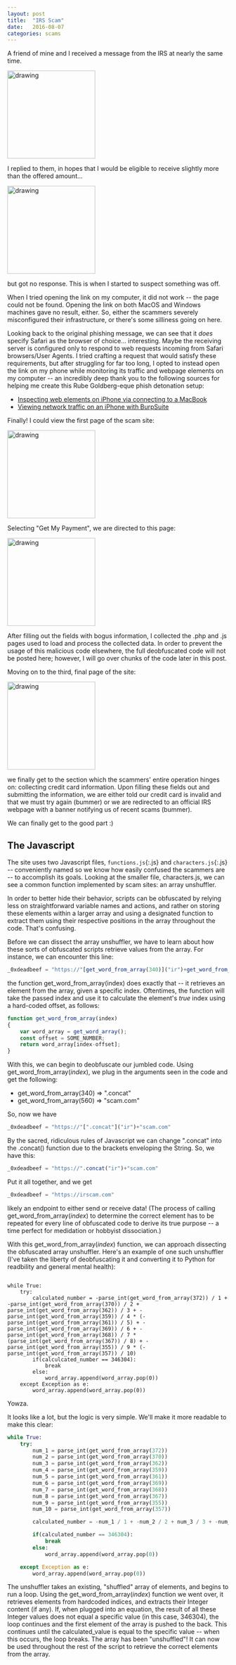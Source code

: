 ```yaml
---
layout: post
title:  "IRS Scam"
date:   2016-08-07
categories: scams
---
```


A friend of mine and I received a message from the IRS at nearly the same time. 

<img src="/assets/initial_irs_text.jpeg" alt="drawing" width="200"/>

I replied to them, in hopes that I would be eligible to receive slightly more than the offered amount... 

<img src="/assets/irs_minion.jpeg" alt="drawing" width="200"/>

but got no response. This is when I started to suspect something was off. 

When I tried opening the link on my computer, it did not work -- the page could not be found. Opening the link on both MacOS and Windows machines gave no result, either. So, either the scammers severely misconfigured their infrastructure, or there's some silliness going on here.

Looking back to the original phishing message, we can see that it *does* specify Safari as the browser of choice... interesting. Maybe the receiving server is configured only to respond to web requests incoming from Safari browsers/User Agents. I tried crafting a request that would satisfy these requirements, but after struggling for far too long, I opted to instead open the link on my phone while monitoring its traffic and webpage elements on my computer -- an incredibly deep thank you to the following sources for helping me create this Rube Goldberg-eque phish detonation setup:

* [Inspecting web elements on iPhone via connecting to a MacBook](https://www.headspin.io/blog/tips-and-tricks-for-using-inspect-element-on-ios)
* [Viewing network traffic on an iPhone with BurpSuite](https://portswigger.net/burp/documentation/desktop/mobile/config-ios-device)


Finally! I could view the first page of the scam site:

<img src="/assets/irs_first_page.jpeg" alt="drawing" width="200"/>

Selecting "Get My Payment", we are directed to this page:

<img src="/assets/irs_second_page.jpeg" alt="drawing" width="200"/>

After filling out the fields with bogus information, I collected the .php and .js pages used to load and process the collected data. In order to prevent the usage of this malicious code elsewhere, the full deobfuscated code will not be posted here; however, I will go over chunks of the code later in this post.

Moving on to the third, final page of the site:

<img src="/assets/irs_third_page.jpeg" alt="drawing" width="200"/>

we finally get to the section which the scammers' entire operation hinges on: collecting credit card information. Upon filling these fields out and submitting the information, we are either told our credit card is invalid and that we must try again (bummer) or we are redirected to an official IRS webpage with a banner notifying us of recent scams (bummer).


We can finally get to the good part :)

## The Javascript

The site uses two Javascript files, `functions.js`{:.js} and `characters.js`{:.js} -- conveniently named so we know how easily confused the scammers are -- to accomplish its goals. Looking at the smaller file, characters.js, we can see a common function implemented by scam sites: an array unshuffler. 

In order to better hide their behavior, scripts can be obfuscated by relying less on straightforward variable names and actions, and rather on storing these elements within a larger array and using a designated function to extract them using their respective positions in the array throughout the code. That's confusing. 


Before we can dissect the array unshuffler, we have to learn about how these sorts of obfuscated scripts retrieve values from the array. For instance, we can encounter this line:


```js
_0xdeadbeef = "https://"[get_word_from_array(340)]("ir")+get_word_from_array(560)
```

the function get_word_from_array(index) does exactly that -- it retrieves an element from the array, given a specific index. Oftentimes, the function will take the passed index and use it to calculate the element's *true* index using a hard-coded offset, as follows:


```js
function get_word_from_array(index)
{
    var word_array = get_word_array();
    const offset = SOME_NUMBER;
    return word_array[index-offset];
}
```

With this, we can begin to deobfuscate our jumbled code. Using get_word_from_array(*index*), we plug in the arguments seen in the code and get the following:
* get_word_from_array(340) => ".concat"
* get_word_from_array(560) => "scam.com"

So, now we have
```js
_0xdeadbeef = "https://"[".concat"]("ir")+"scam.com"
```

By the sacred, ridiculous rules of Javascript we can change ".concat" into the .concat() function due to the brackets enveloping the String. So, we have this:
```js
_0xdeadbeef = "https://".concat("ir")+"scam.com"
```

Put it all together, and we get
```js
_0xdeadbeef = "https://irscam.com"
```
likely an endpoint to either send or receive data! (The process of calling get_word_from_array(*index*) to determine the correct element has to be repeated for every line of obfuscated code to derive its true purpose -- a time perfect for medidation or hobbyist dissociation.)

With this get_word_from_array(*index*) function, we can approach dissecting the obfuscated array unshuffler. Here's an example of one such unshuffler (I've taken the liberty of deobfuscating it and converting it to Python for readbility and general mental health):


<code>
while True:
    try:
        calculated_number = -parse_int(get_word_from_array(372)) / 1 + -parse_int(get_word_from_array(370)) / 2 + parse_int(get_word_from_array(362)) / 3 + -parse_int(get_word_from_array(359)) / 4 * (-parse_int(get_word_from_array(361)) / 5) + -parse_int(get_word_from_array(369)) / 6 + -parse_int(get_word_from_array(368)) / 7 * (parse_int(get_word_from_array(367)) / 8) + -parse_int(get_word_from_array(355)) / 9 * (-parse_int(get_word_from_array(357)) / 10)
        if(calculcated_number == 346304):
            break
        else:
            word_array.append(word_array.pop(0))
    except Exception as e:
        word_array.append(word_array.pop(0))
</code>

Yowza.

It looks like a lot, but the logic is very simple. We'll make it more readable to make this clear:

```python
while True:
    try:
        num_1 = parse_int(get_word_from_array(372))
        num_2 = parse_int(get_word_from_array(370))
        num_3 = parse_int(get_word_from_array(362))
        num_4 = parse_int(get_word_from_array(359))
        num_5 = parse_int(get_word_from_array(361))
        num_6 = parse_int(get_word_from_array(369))
        num_7 = parse_int(get_word_from_array(368))
        num_8 = parse_int(get_word_from_array(367))
        num_9 = parse_int(get_word_from_array(355))
        num_10 = parse_int(get_word_from_array(357))

        calculated_number = -num_1 / 1 + -num_2 / 2 + num_3 / 3 + -num_4 / 4 * (-num_5 / 5) + -num_6 / 6 + -num_7 / 7 * (num_8 / 8) + -num_9 / 9 * (-num_10 / 10)

        if(calculated_number == 346304):
            break
        else:
            word_array.append(word_array.pop(0))

    except Exception as e:
        word_array.append(word_array.pop(0))
```

The unshuffler takes an existing, "shuffled" array of elements, and begins to run a loop. Using the get_word_from_array(*index*) function we went over, it retrieves elements from hardcoded indices, and extracts their Integer content (if any). If, when plugged into an equation, the result of all these Integer values does not equal a specific value (in this case, 346304), the loop continues and the first element of the array is pushed to the back. This continues until the calculated_value is equal to the specific value -- when this occurs, the loop breaks. The array has been "unshuffled"! It can now be used throughout the rest of the script to retrieve the correct elements from the array.



